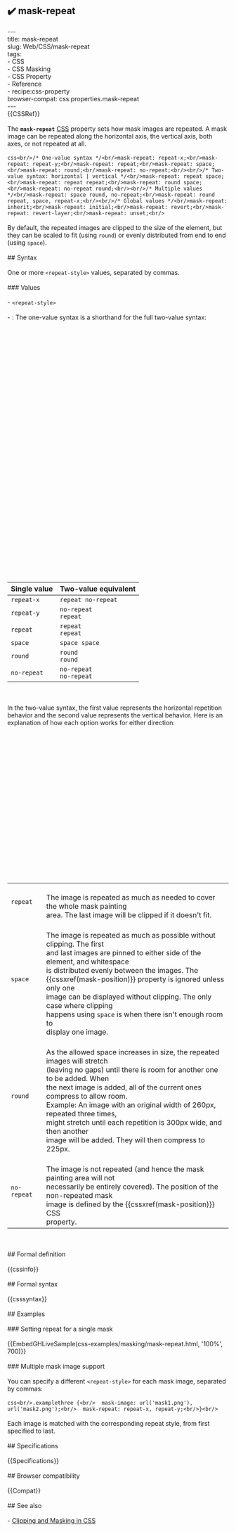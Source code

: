 ## ✔️ mask-repeat 
 ---<br/>title: mask-repeat<br/>slug: Web/CSS/mask-repeat<br/>tags:<br/>  - CSS<br/>  - CSS Masking<br/>  - CSS Property<br/>  - Reference<br/>  - recipe:css-property<br/>browser-compat: css.properties.mask-repeat<br/>---<br/>{{CSSRef}}<br/><br/>The **`mask-repeat`** [CSS](/en-US/docs/Web/CSS) property sets how mask images are repeated. A mask image can be repeated along the horizontal axis, the vertical axis, both axes, or not repeated at all.<br/><br/>```css<br/>/* One-value syntax */<br/>mask-repeat: repeat-x;<br/>mask-repeat: repeat-y;<br/>mask-repeat: repeat;<br/>mask-repeat: space;<br/>mask-repeat: round;<br/>mask-repeat: no-repeat;<br/><br/>/* Two-value syntax: horizontal | vertical */<br/>mask-repeat: repeat space;<br/>mask-repeat: repeat repeat;<br/>mask-repeat: round space;<br/>mask-repeat: no-repeat round;<br/><br/>/* Multiple values */<br/>mask-repeat: space round, no-repeat;<br/>mask-repeat: round repeat, space, repeat-x;<br/><br/>/* Global values */<br/>mask-repeat: inherit;<br/>mask-repeat: initial;<br/>mask-repeat: revert;<br/>mask-repeat: revert-layer;<br/>mask-repeat: unset;<br/>```<br/><br/>By default, the repeated images are clipped to the size of the element, but they can be scaled to fit (using `round`) or evenly distributed from end to end (using `space`).<br/><br/>## Syntax<br/><br/>One or more `<repeat-style>` values, separated by commas.<br/><br/>### Values<br/><br/>- `<repeat-style>`<br/><br/>  - : The one-value syntax is a shorthand for the full two-value syntax:<br/><br/>    <table class=standard-table><br/>      <thead><br/>        <tr><br/>          <th>Single value</th><br/>          <th>Two-value equivalent</th><br/>        </tr><br/>      </thead><br/>      <tbody><br/>        <tr><br/>          <td><code>repeat-x</code></td><br/>          <td><code>repeat no-repeat</code></td><br/>        </tr><br/>        <tr><br/>          <td><code>repeat-y</code></td><br/>          <td><code>no-repeat repeat</code></td><br/>        </tr><br/>        <tr><br/>          <td><code>repeat</code></td><br/>          <td><code>repeat repeat</code></td><br/>        </tr><br/>        <tr><br/>          <td><code>space</code></td><br/>          <td><code>space space</code></td><br/>        </tr><br/>        <tr><br/>          <td><code>round</code></td><br/>          <td><code>round round</code></td><br/>        </tr><br/>        <tr><br/>          <td><code>no-repeat</code></td><br/>          <td><code>no-repeat no-repeat</code></td><br/>        </tr><br/>      </tbody><br/>    </table><br/><br/>    In the two-value syntax, the first value represents the horizontal repetition behavior and the second value represents the vertical behavior. Here is an explanation of how each option works for either direction:<br/><br/>    <table class=standard-table><br/>      <tbody><br/>        <tr><br/>          <td><code>repeat</code></td><br/>          <td><br/>            The image is repeated as much as needed to cover the whole mask painting<br/>            area. The last image will be clipped if it doesn't fit.<br/>          </td><br/>        </tr><br/>        <tr><br/>          <td><code>space</code></td><br/>          <td><br/>            The image is repeated as much as possible without clipping. The first<br/>            and last images are pinned to either side of the element, and whitespace<br/>            is distributed evenly between the images. The<br/>            {{cssxref(mask-position)}} property is ignored unless only one<br/>            image can be displayed without clipping. The only case where clipping<br/>            happens using <code>space</code> is when there isn't enough room to<br/>            display one image.<br/>          </td><br/>        </tr><br/>        <tr><br/>          <td><code>round</code></td><br/>          <td><br/>            As the allowed space increases in size, the repeated images will stretch<br/>            (leaving no gaps) until there is room for another one to be added. When<br/>            the next image is added, all of the current ones compress to allow room.<br/>            Example: An image with an original width of 260px, repeated three times,<br/>            might stretch until each repetition is 300px wide, and then another<br/>            image will be added. They will then compress to 225px.<br/>          </td><br/>        </tr><br/>        <tr><br/>          <td><code>no-repeat</code></td><br/>          <td><br/>            The image is not repeated (and hence the mask painting area will not<br/>            necessarily be entirely covered). The position of the non-repeated mask<br/>            image is defined by the {{cssxref(mask-position)}} CSS<br/>            property.<br/>          </td><br/>        </tr><br/>      </tbody><br/>    </table><br/><br/>## Formal definition<br/><br/>{{cssinfo}}<br/><br/>## Formal syntax<br/><br/>{{csssyntax}}<br/><br/>## Examples<br/><br/>### Setting repeat for a single mask<br/><br/>{{EmbedGHLiveSample(css-examples/masking/mask-repeat.html, '100%', 700)}}<br/><br/>### Multiple mask image support<br/><br/>You can specify a different `<repeat-style>` for each mask image, separated by commas:<br/><br/>```css<br/>.examplethree {<br/>  mask-image: url('mask1.png'), url('mask2.png');<br/>  mask-repeat: repeat-x, repeat-y;<br/>}<br/>```<br/><br/>Each image is matched with the corresponding repeat style, from first specified to last.<br/><br/>## Specifications<br/><br/>{{Specifications}}<br/><br/>## Browser compatibility<br/><br/>{{Compat}}<br/><br/>## See also<br/><br/>- [Clipping and Masking in CSS](https://css-tricks.com/clipping-masking-css/)<br/>